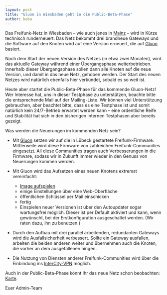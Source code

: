 ```yaml
---
layout: post
title: "Gluon in Wiesbaden geht in die Public-Beta-Phase"
author: kaba
---
```


Das Freifunk-Netz in&nbsp;Wiesbaden &#8211; wie auch jenes in [Mainz](http://blog.freifunk-mainz.de/2014/12/01/gluon-in-mainz-geht-in-die-public-beta-phase/ "Blog-Post für Mainz") &#8211; wird in Kürze technisch runderneuert. Das Netz bekommt drei brandneue Gateways und die Software auf den Knoten wird auf eine Version erneuert, die auf [Gluon](http://wiki.freifunk.net/Freifunk_Firmware_Gluon "Gluon Homepage") basiert.

Nach dem Start der neuen Version des Netzes (in etwa zwei Monaten), wird das aktuelle Gateway während einer Übergangsphase weiterbetrieben. Innerhalb dieser Übergangsphase sollen dann alle Knoten auf die neue Version, und damit in das neue Netz, gehoben werden. Der Start des neuen Netzes wird natürlich ebenfalls hier verkündet, sobald es so weit ist.

Heute aber startet die Public-Beta-Phase für das kommende Gluon-Netz! Wer Interesse hat, uns in dieser Testphase zu unterstützen, beachte bitte die entsprechende Mail auf der Mailing-Liste. Wir können viel Unterstützung gebrauchen, aber beachtet bitte, dass es eine Testphase ist und somit natürlich kein 24/7-Betrieb erwartet werden kann &#8211; eine ordentliche Reife und Stabilität hat sich in den bisherigen internen Testphasen aber bereits gezeigt.

Was werden die Neuerungen im kommenden Netz sein?

*   Mit [Gluon](http://wiki.freifunk.net/Freifunk_Firmware_Gluon "Gluon Homepage") setzen wir auf die in Lübeck gestartete Freifunk-Firmware. Mittlerweile wird diese Firmware von zahlreichen Freifunk-Communities eingesetzt. All diese Communities tragen auch Verbesserungen in die Firmware, sodass wir in Zukunft immer wieder in den Genuss von Neuerungen kommen werden.
*   Mit Gluon wird das Aufsetzen eines neuen Knotens extremst vereinfacht:

    *   [Image aufspielen](https://wiki.freifunk-mainz.de/w/Howto/Gluon_flashen)
    *   einige Einstellungen über eine Web-Oberfläche
    *   öffentlichen Schlüssel per Mail einschicken
    *   fertig
    *   Einspielen neuer Versionen ist über den Autoupdater sogar wartungsfrei möglich. Dieser ist per Default aktiviert und kann, wenn gewünscht, bei der Erstkonfiguration ausgeschaltet werden. (Wir raten dazu, ihn zu benutzen.)

*   Durch den Aufbau mit drei parallel arbeitenden, redundanten Gateways wird die Ausfallsicherheit verbessert. Sollte ein Gateway ausfallen, arbeiten die beiden anderen weiter und übernehmen auch die Knoten, die vorher an dem ausgefallenen hingen.
*   Die Nutzung von Diensten anderer Freifunk-Communities wird über die Einbindung ins [InterCity-VPN](http://freifunk.net/blog/2014/02/das-intercity-vpn/ "IC-VPN") möglich.

Auch in der Public-Beta-Phase könnt Ihr das neue Netz schon beobachten: [Karte](http://gluonmap.freifunk-wiesbaden.de/ "Wiesbadener Karte").

Euer Admin-Team

